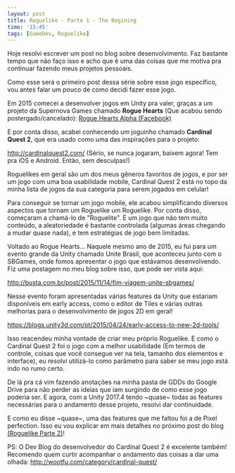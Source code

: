 ```yaml
---
layout: post
title: Roguelike - Parte 1 - The Begining
time: '15:45'
tags: [GameDev, Roguelike]
---
```


Hoje resolvi escrever um post no blog sobre desenvolvimento.
Faz bastante tempo que não faço isso e acho que é uma das coisas que me motiva pra continuar fazendo meus projetos pessoais.

Como esse será o primeiro post dessa série sobre esse jogo específico, vou antes falar um pouco de como decidi fazer esse jogo.

Em 2015 comecei a desenvolver jogos em Unity pra valer, graças a um projeto da Supernova Games chamado **Rogue Hearts** (Que acabou sendo postergado/cancelado):
[Rogue Hearts Alpha (Facebook)](https://www.facebook.com/SupernovaIndieGames/photos/a.412007025566718.1073741828.383910141709740/677427512358000/?type=3)

E por conta disso, acabei conhecendo um joguinho chamado **Cardinal Quest 2**, que era usado como uma das inspirações para o projeto:

<http://cardinalquest2.com/> (Sério, se nunca jogaram, baixem agora! Tem pra iOS e Android. Então, sem desculpas!)

Roguelikes em geral são um dos meus gêneros favoritos de jogos, e por ser um jogo com uma boa usabilidade mobile, Cardinal Quest 2 está no topo da minha lista de jogos da sua categoria para serem jogados em celular!

Para conseguir se tornar um jogo mobile, ele acabou simplificando diversos aspectos que tornam um Roguelike um Roguelike. Por conta disso, começaram a chamá-lo de "Roguelite". É um jogo que não tem muito conteúdo, a aleatoriedade é bastante controlada (algumas áreas chegando a mudar quase nada), e tem estratégias de jogo bem limitadas. 

Voltado ao Rogue Hearts... Naquele mesmo ano de 2015, eu fui para um evento grande da Unity chamado Unite Brasil, que aconteceu junto com o SBGames, onde fomos apresentar o jogo que estávamos desenvolvendo. Fiz uma postagem no meu blog sobre isso, que pode ser vista aqui:

<http://busta.com.br/post/2015/11/14/fim-viagem-unite-sbgames/>

Nesse evento foram apresentadas várias features da Unity que estariam disponíveis em early access, como o editor de Tiles e várias outras melhorias para o desenvolvimento de jogos 2D em geral!

<https://blogs.unity3d.com/pt/2015/04/24/early-access-to-new-2d-tools/>

Isso reacendeu minha vontade de criar meu próprio Roguelike. E como o Cardinal Quest 2 foi o jogo com a melhor usabilidade (Em termos de controle, coisas que você consegue ver na tela, tamanho dos elementos e interface), eu resolvi utilizá-lo como parâmetro para saber se meu jogo está indo no rumo certo.

De lá pra cá vim fazendo anotações na minha pasta de GDDs do Google Drive para não perder as ideias que iam surgindo de como esse jogo poderia ser. E agora, com a Unity 2017.4 tendo ~quase~ todas as features necessárias para o andamento desse projeto, resolvi dar continuidade.

E como eu disse ~quase~, uma das features que me faltou foi a de Pixel perfection. Isso eu vou explicar em mais detalhes no próximo post do blog [(Roguelike Parte 2)](http://busta.com.br/post/2018/06/24/roguelike-p2/)!

PS: O Dev Blog do desenvolvedor do Cardinal Quest 2 é excelente também! Recomendo quem curtir acompanhar o andamento das coisas a dar uma olhada: <http://wootfu.com/category/cardinal-quest/>